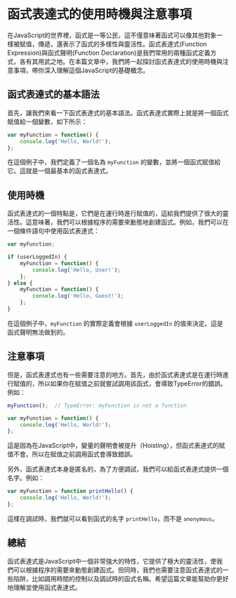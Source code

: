 # 函式表達式的使用時機與注意事項

在JavaScript的世界裡，函式是一等公民，這不僅意味著函式可以像其他對象一樣被賦值，傳遞，還表示了函式的多樣性與靈活性。函式表達式(Function Expression)與函式聲明(Function Declaration)是我們常用的兩種函式定義方式，各有其用武之地。在本篇文章中，我們將一起探討函式表達式的使用時機與注意事項，帶你深入理解這個JavaScript的基礎概念。

## 函式表達式的基本語法
首先，讓我們來看一下函式表達式的基本語法。函式表達式實際上就是將一個函式賦值給一個變數，如下所示：

```javascript
var myFunction = function() {
    console.log('Hello, World!');
};
```
在這個例子中，我們定義了一個名為 `myFunction` 的變數，並將一個函式賦值給它。這就是一個最基本的函式表達式。

## 使用時機
函式表達式的一個特點是，它們是在運行時進行賦值的，這給我們提供了很大的靈活性。這意味著，我們可以根據程序的需要來動態地創建函式。例如，我們可以在一個條件語句中使用函式表達式：

```javascript
var myFunction;

if (userLoggedIn) {
    myFunction = function() {
        console.log('Hello, User!');
    };
} else {
    myFunction = function() {
        console.log('Hello, Guest!');
    };
}
```
在這個例子中，`myFunction` 的實際定義會根據 `userLoggedIn` 的值來決定。這是函式聲明無法做到的。

## 注意事項
但是，函式表達式也有一些需要注意的地方。首先，由於函式表達式是在運行時進行賦值的，所以如果你在賦值之前就嘗試調用該函式，會導致TypeError的錯誤。例如：

```javascript
myFunction();  // TypeError: myFunction is not a function

var myFunction = function() {
    console.log('Hello, World!');
};
```
這是因為在JavaScript中，變量的聲明會被提升（Hoisting），但函式表達式的賦值不會。所以在賦值之前調用函式會導致錯誤。

另外，函式表達式本身是匿名的，為了方便調試，我們可以給函式表達式提供一個名字。例如：

```javascript
var myFunction = function printHello() {
    console.log('Hello, World!');
};
```
這樣在調試時，我們就可以看到函式的名字 `printHello`，而不是 `anonymous`。

## 總結
函式表達式是JavaScript中一個非常強大的特性，它提供了極大的靈活性，使我們可以根據程序的需要來動態創建函式。但同時，我們也需要注意函式表達式的一些陷阱，比如調用時間的控制以及調試時的函式名稱。希望這篇文章能幫助你更好地理解並使用函式表達式。